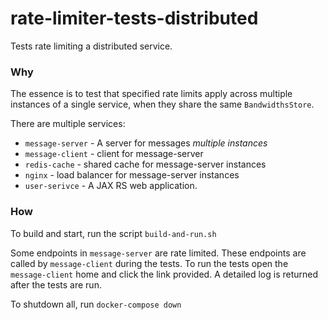# rate-limiter-tests-distributed

Tests rate limiting a distributed service.

### Why

The essence is to test that specified rate limits apply across multiple instances of a 
single service, when they share the same `BandwidthsStore`.

There are multiple services:

- `message-server` - A server for messages _multiple instances_
- `message-client` - client for message-server
- `redis-cache` - shared cache for message-server instances
- `nginx` - load balancer for message-server instances
- `user-serivce` - A JAX RS web application. 

### How

To build and start, run the script `build-and-run.sh`

Some endpoints in `message-server` are rate limited. These endpoints are called by 
`message-client` during the tests. To run the tests open the `message-client` home
and click the link provided. A detailed log is returned after the tests are run.

To shutdown all, run `docker-compose down`

